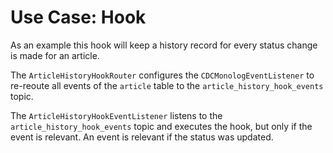 # Use Case: Hook
As an example this hook will keep a history record for every status change is made for an article.

The `ArticleHistoryHookRouter` configures the `CDCMonologEventListener` to re-reoute all events of the `article` table
to the `article_history_hook_events` topic.

The `ArticleHistoryHookEventListener` listens to the `article_history_hook_events` topic and executes the hook, but only
if the event is relevant. An event is relevant if the status was updated.
